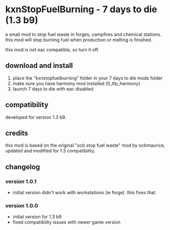 # kxnStopFuelBurning - 7 days to die (1.3 b9)

a small mod to stop fuel waste in forges, campfires and
chemical stations. this mod will stop burning fuel when production or melting
is finished.

this mod is not eac compatible, so turn it off.

## download and install

1. place the "kxnstopfuelburning" folder in your 7 days to die mods folder
2. make sure you have harmony mod installed (0_tfp_harmony)
3. launch 7 days to die with eac disabled

## compatibility

developed for version 1.3 b9.

## credits

this mod is based on the original "ocb stop fuel waste" mod by ocbmaurice,
updated and modified for 1.3 compatibility.

## changelog

### version 1.0.1
- initial version didn't work with workstations (ie forge). this fixes that.

### version 1.0.0
- initial version for 1.3 b9
- fixed compatibility issues with newer game version
